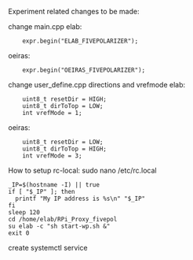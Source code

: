 Experiment related changes to be made:

change main.cpp
elab:
```
    expr.begin("ELAB_FIVEPOLARIZER");
```

oeiras:
```
    expr.begin("OEIRAS_FIVEPOLARIZER");
```

change user_define.cpp directions and vrefmode
elab:
```
    uint8_t resetDir = HIGH;
    uint8_t dirToTop = LOW;
    int vrefMode = 1;
```

oeiras:
```
    uint8_t resetDir = LOW;
    uint8_t dirToTop = HIGH;
    int vrefMode = 3;
```


How to setup rc-local:
sudo nano /etc/rc.local
```
_IP=$(hostname -I) || true
if [ "$_IP" ]; then
  printf "My IP address is %s\n" "$_IP"
fi
sleep 120
cd /home/elab/RPi_Proxy_fivepol
su elab -c "sh start-wp.sh &"
exit 0
```
create systemctl service
